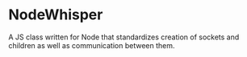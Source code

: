 # NodeWhisper
A JS class written for Node that standardizes creation of sockets and children as well as communication between them.
